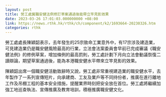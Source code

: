 ```yaml
---
layout: post
title: 勞工處冀職安健法例修訂草案通過後能帶立竿見影效果
date: 2023-03-26 17:01:03.000000000 +08:00
link: https://news.rthk.hk/rthk/ch/component/k2/1693664-20230326.htm
categories: rthk
---
```


勞工處處長陳穎韶表示，去年發生的25宗致命工業意外中，有17宗涉及建造業，可見建造業仍是職安健風險最高的行業，立法會法案委員會早前已完成審議《職安健法例》的修例草案，增加條例的最高罰則，勞工處計劃下月向立法會動議恢復二讀辯論，期望草案通過後，能為本港職安健水平帶來立竿見影的效果。

陳穎韶出席一個職安健活動致辭時又說，勞工處非常重視建造業的職安健水平，去年製作了一系列宣傳短片，向承建商、工友及業戶等不同持份者，推廣在進行離地工作及吊棚工程的基本安全措施，提醒業界時刻把安全放在首位。勞工處將繼續加強工地巡查執法、宣傳推廣及教育培訓，積極推廣職安健文化。
